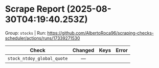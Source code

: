 # Scrape Report (2025-08-30T04:19:40.253Z)

Group: `stocks`  |  Run: https://github.com/AlbertoRoca96/scraping-checks-scheduler/actions/runs/17339271530

| Check | Changed | Keys | Error |
|---|:---:|:--|:--|
| `stock_ntdoy_global_quote` | — |  |  |
